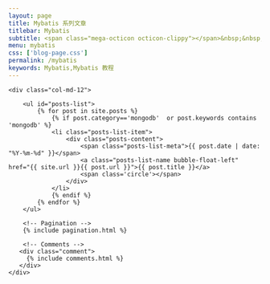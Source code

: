```yaml
---
layout: page
title: Mybatis 系列文章
titlebar: Mybatis
subtitle: <span class="mega-octicon octicon-clippy"></span>&nbsp;&nbsp; Mybatis 学习教程
menu: mybatis
css: ['blog-page.css']
permalink: /mybatis
keywords: Mybatis,Mybatis 教程
---
```


<div class="row">

    <div class="col-md-12">

        <ul id="posts-list">
            {% for post in site.posts %}
                {% if post.category=='mongodb'  or post.keywords contains 'mongodb' %}
                <li class="posts-list-item">
                    <div class="posts-content">
                        <span class="posts-list-meta">{{ post.date | date: "%Y-%m-%d" }}</span>
                        <a class="posts-list-name bubble-float-left" href="{{ site.url }}{{ post.url }}">{{ post.title }}</a>
                        <span class='circle'></span>
                    </div>
                </li>
                {% endif %}
            {% endfor %}
        </ul> 

        <!-- Pagination -->
        {% include pagination.html %}

        <!-- Comments -->
       <div class="comment">
         {% include comments.html %}
       </div>
    </div>

</div>
<script>
    $(document).ready(function(){

        // Enable bootstrap tooltip
        $("body").tooltip({ selector: '[data-toggle=tooltip]' });

    });
</script>